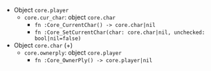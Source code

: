 - Object `core.player`
  - `core.cur_char`: object `core.char`
    - `fn :Core_CurrentChar() -> core.char|nil`
    - `fn :Core_SetCurrentChar(char: core.char|nil, unchecked: bool|nil=false)`
- Object `core.char` (+)
  - `core.ownerply`: object `core.player`
    - `fn :Core_OwnerPly() -> core.player|nil`